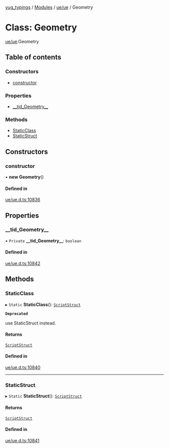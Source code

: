 [yug_typings](../README.md) / [Modules](../modules.md) / [ue/ue](../modules/ue_ue.md) / Geometry

# Class: Geometry

[ue/ue](../modules/ue_ue.md).Geometry

## Table of contents

### Constructors

- [constructor](ue_ue.Geometry.md#constructor)

### Properties

- [\_\_tid\_Geometry\_\_](ue_ue.Geometry.md#__tid_geometry__)

### Methods

- [StaticClass](ue_ue.Geometry.md#staticclass)
- [StaticStruct](ue_ue.Geometry.md#staticstruct)

## Constructors

### constructor

• **new Geometry**()

#### Defined in

[ue/ue.d.ts:10836](https://github.com/YugMetaverse/yug_typings/blob/b7d9b19/ue/ue.d.ts#L10836)

## Properties

### \_\_tid\_Geometry\_\_

• `Private` **\_\_tid\_Geometry\_\_**: `boolean`

#### Defined in

[ue/ue.d.ts:10842](https://github.com/YugMetaverse/yug_typings/blob/b7d9b19/ue/ue.d.ts#L10842)

## Methods

### StaticClass

▸ `Static` **StaticClass**(): [`ScriptStruct`](ue_ue.ScriptStruct.md)

**`Deprecated`**

use StaticStruct instead.

#### Returns

[`ScriptStruct`](ue_ue.ScriptStruct.md)

#### Defined in

[ue/ue.d.ts:10840](https://github.com/YugMetaverse/yug_typings/blob/b7d9b19/ue/ue.d.ts#L10840)

___

### StaticStruct

▸ `Static` **StaticStruct**(): [`ScriptStruct`](ue_ue.ScriptStruct.md)

#### Returns

[`ScriptStruct`](ue_ue.ScriptStruct.md)

#### Defined in

[ue/ue.d.ts:10841](https://github.com/YugMetaverse/yug_typings/blob/b7d9b19/ue/ue.d.ts#L10841)
